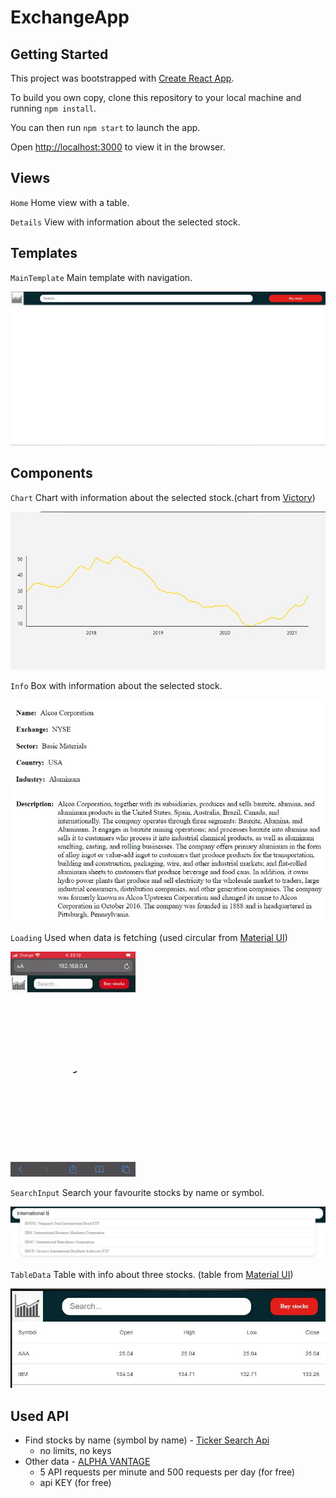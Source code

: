 # ExchangeApp

## Getting Started
This project was bootstrapped with [Create React App](https://github.com/facebook/create-react-app).

To build you own copy, clone this repository to your local machine and running `npm install`.

You can then run `npm start` to launch the app.

Open [http://localhost:3000](http://localhost:3000) to view it in the browser.


## Views
`Home`
Home view with a table.

`Details`
View with information about the selected stock.

## Templates
`MainTemplate`
Main template with navigation.

![Algorithm schema](./Print_Screen/MainTemplate.jpg)

## Components
`Chart`
Chart with information about the selected stock.(chart from [Victory](https://formidable.com/open-source/victory/docs))

![Algorithm schema](./Print_Screen/Chart.jpg)

`Info`
Box with information about the selected stock.

![Algorithm schema](./Print_Screen/Info.jpg)

`Loading`
Used when data is fetching (used circular from [Material UI](https://material-ui.com/components/progress/))

![Algorithm schema](./Print_Screen/Loading.gif)

`SearchInput`
Search your favourite stocks by name or symbol.

![Algorithm schema](./Print_Screen/SearchInput.jpg)

`TableData`
Table with info about three stocks. (table from [Material UI](https://material-ui.com/components/tables/))

![Algorithm schema](./Print_Screen/TableData.jpg)

## Used API
* Find stocks by name (symbol by name) - [Ticker Search Api](https://github.com/yashwanth2804/TickerSymbol)
    - no limits, no keys
* Other data - [ALPHA VANTAGE](https://www.alphavantage.co/)
    - 5 API requests per minute and 500 requests per day (for free)
    - api KEY (for free)
